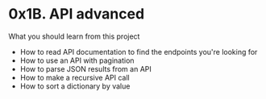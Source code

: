 <h1>0x1B. API advanced</h1>
What you should learn from this project
<ul>
   <li> How to read API documentation to find the endpoints you're looking for</li>
   <li> How to use an API with pagination</li>
   <li> How to parse JSON results from an API</li>
   <li> How to make a recursive API call</li>
   <li> How to sort a dictionary by value</li>
</ul>

